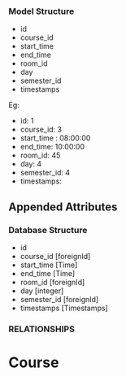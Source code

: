### Model Structure

- id
- course_id
- start_time
- end_time
- room_id
- day
- semester_id
- timestamps


Eg:
- id: 1
- course_id: 3
- start_time : 08:00:00
- end_time: 10:00:00
- room_id: 45
- day: 4
- semester_id: 4
- timestamps: 


## Appended Attributes

    

### Database Structure
- id
- course_id [foreignId]
- start_time [Time]
- end_time [Time]
- room_id [foreignId]
- day [integer]
- semester_id [foreignId]
- timestamps [Timestamps]


### RELATIONSHIPS
# Course



<!-- 
This model would be used to handle the timetable

This model is the cyclic schedule for all lectures
 -->








